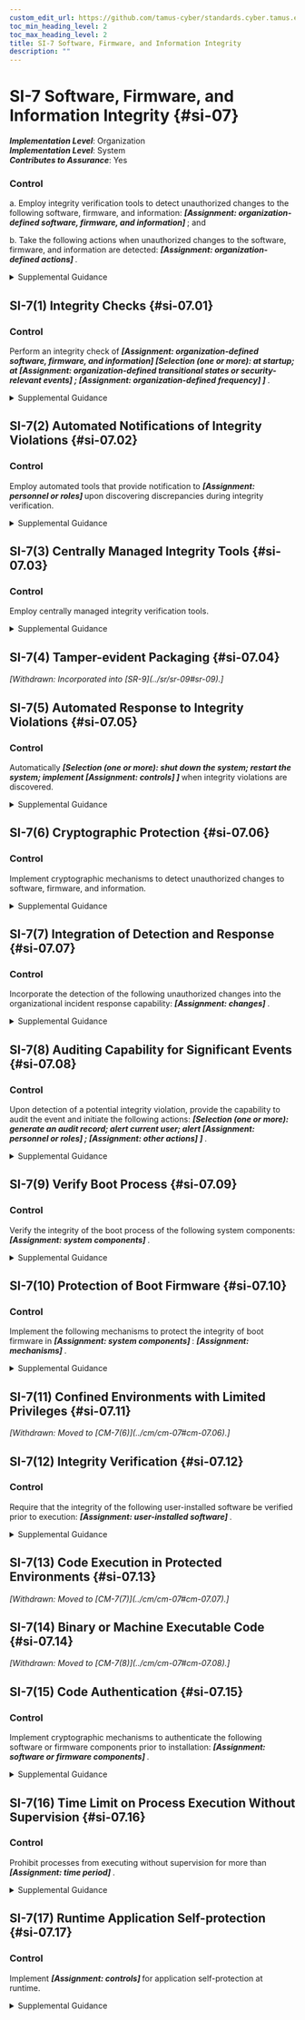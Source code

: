 ```yaml
---
custom_edit_url: https://github.com/tamus-cyber/standards.cyber.tamus.edu/tree/main/static/content/tamus.edu/TAMUS_profile.xml
toc_min_heading_level: 2
toc_max_heading_level: 2
title: SI-7 Software, Firmware, and Information Integrity
description: ""
---
```


# SI-7 Software, Firmware, and Information Integrity {#si-07}

_**Implementation Level**_: Organization\
_**Implementation Level**_: System\
_**Contributes to Assurance**_: Yes

### Control

a. Employ integrity verification tools to detect unauthorized changes to the following software, firmware, and information: <strong>                     <em>[Assignment: organization-defined software, firmware, and information]</em>                  </strong> ; and

b. Take the following actions when unauthorized changes to the software, firmware, and information are detected: <strong>                     <em>[Assignment: organization-defined actions]</em>                  </strong>.

<details>
  <summary>Supplemental Guidance</summary>

Unauthorized changes to software, firmware, and information can occur due to errors or malicious activity. Software includes operating systems (with key internal components, such as kernels or drivers), middleware, and applications. Firmware interfaces include Unified Extensible Firmware Interface (UEFI) and Basic Input/Output System (BIOS). Information includes personally identifiable information and metadata that contains security and privacy attributes associated with information. Integrity-checking mechanisms—including parity checks, cyclical redundancy checks, cryptographic hashes, and associated tools—can automatically monitor the integrity of systems and hosted applications.

</details>

## SI-7(1) Integrity Checks {#si-07.01}

### Control

Perform an integrity check of <strong>                     <em>[Assignment: organization-defined software, firmware, and information]</em>                  </strong>                  <strong>                     <em>[Selection (one or more): at startup; at <strong>                           <em>[Assignment: organization-defined transitional states or security-relevant events]</em>                        </strong>                  ;                      <strong>                           <em>[Assignment: organization-defined frequency]</em>                        </strong>                  ]</em>                  </strong>.

<details>
  <summary>Supplemental Guidance</summary>

Security-relevant events include the identification of new threats to which organizational systems are susceptible and the installation of new hardware, software, or firmware. Transitional states include system startup, restart, shutdown, and abort.

</details>

## SI-7(2) Automated Notifications of Integrity Violations {#si-07.02}

### Control

Employ automated tools that provide notification to <strong>                     <em>[Assignment: personnel or roles]</em>                  </strong> upon discovering discrepancies during integrity verification.

<details>
  <summary>Supplemental Guidance</summary>

The employment of automated tools to report system and information integrity violations and to notify organizational personnel in a timely matter is essential to effective risk response. Personnel with an interest in system and information integrity violations include mission and business owners, system owners, senior agency information security official, senior agency official for privacy, system administrators, software developers, systems integrators, information security officers, and privacy officers.

</details>

## SI-7(3) Centrally Managed Integrity Tools {#si-07.03}

### Control

Employ centrally managed integrity verification tools.

<details>
  <summary>Supplemental Guidance</summary>

Centrally managed integrity verification tools provides greater consistency in the application of such tools and can facilitate more comprehensive coverage of integrity verification actions.

</details>

## SI-7(4) Tamper-evident Packaging {#si-07.04}

<prop xmlns="http://csrc.nist.gov/ns/oscal/1.0" name="status" value="withdrawn">
               <em>[Withdrawn: Incorporated into [SR-9](../sr/sr-09#sr-09).]</em>
            </prop>
            

## SI-7(5) Automated Response to Integrity Violations {#si-07.05}

### Control

Automatically <strong>                     <em>[Selection (one or more): shut down the system; restart the system; implement <strong>                           <em>[Assignment: controls]</em>                        </strong>                  ]</em>                  </strong> when integrity violations are discovered.

<details>
  <summary>Supplemental Guidance</summary>

Organizations may define different integrity-checking responses by type of information, specific information, or a combination of both. Types of information include firmware, software, and user data. Specific information includes boot firmware for certain types of machines. The automatic implementation of controls within organizational systems includes reversing the changes, halting the system, or triggering audit alerts when unauthorized modifications to critical security files occur.

</details>

## SI-7(6) Cryptographic Protection {#si-07.06}

### Control

Implement cryptographic mechanisms to detect unauthorized changes to software, firmware, and information.

<details>
  <summary>Supplemental Guidance</summary>

Cryptographic mechanisms used to protect integrity include digital signatures and the computation and application of signed hashes using asymmetric cryptography, protecting the confidentiality of the key used to generate the hash, and using the public key to verify the hash information. Organizations that employ cryptographic mechanisms also consider cryptographic key management solutions.

</details>

## SI-7(7) Integration of Detection and Response {#si-07.07}

### Control

Incorporate the detection of the following unauthorized changes into the organizational incident response capability: <strong>                     <em>[Assignment: changes]</em>                  </strong>.

<details>
  <summary>Supplemental Guidance</summary>

Integrating detection and response helps to ensure that detected events are tracked, monitored, corrected, and available for historical purposes. Maintaining historical records is important for being able to identify and discern adversary actions over an extended time period and for possible legal actions. Security-relevant changes include unauthorized changes to established configuration settings or the unauthorized elevation of system privileges.

</details>

## SI-7(8) Auditing Capability for Significant Events {#si-07.08}

### Control

Upon detection of a potential integrity violation, provide the capability to audit the event and initiate the following actions: <strong>                     <em>[Selection (one or more): generate an audit record; alert current user; alert <strong>                           <em>[Assignment: personnel or roles]</em>                        </strong>                  ;                      <strong>                           <em>[Assignment: other actions]</em>                        </strong>                  ]</em>                  </strong>.

<details>
  <summary>Supplemental Guidance</summary>

Organizations select response actions based on types of software, specific software, or information for which there are potential integrity violations.

</details>

## SI-7(9) Verify Boot Process {#si-07.09}

### Control

Verify the integrity of the boot process of the following system components: <strong>                     <em>[Assignment: system components]</em>                  </strong>.

<details>
  <summary>Supplemental Guidance</summary>

Ensuring the integrity of boot processes is critical to starting system components in known, trustworthy states. Integrity verification mechanisms provide a level of assurance that only trusted code is executed during boot processes.

</details>

## SI-7(10) Protection of Boot Firmware {#si-07.10}

### Control

Implement the following mechanisms to protect the integrity of boot firmware in <strong>                     <em>[Assignment: system components]</em>                  </strong>: <strong>                     <em>[Assignment: mechanisms]</em>                  </strong>.

<details>
  <summary>Supplemental Guidance</summary>

Unauthorized modifications to boot firmware may indicate a sophisticated, targeted attack. These types of targeted attacks can result in a permanent denial of service or a persistent malicious code presence. These situations can occur if the firmware is corrupted or if the malicious code is embedded within the firmware. System components can protect the integrity of boot firmware in organizational systems by verifying the integrity and authenticity of all updates to the firmware prior to applying changes to the system component and preventing unauthorized processes from modifying the boot firmware.

</details>

## SI-7(11) Confined Environments with Limited Privileges {#si-07.11}

<prop xmlns="http://csrc.nist.gov/ns/oscal/1.0" name="status" value="withdrawn">
               <em>[Withdrawn: Moved to [CM-7(6)](../cm/cm-07#cm-07.06).]</em>
            </prop>
            

## SI-7(12) Integrity Verification {#si-07.12}

### Control

Require that the integrity of the following user-installed software be verified prior to execution: <strong>                     <em>[Assignment: user-installed software]</em>                  </strong>.

<details>
  <summary>Supplemental Guidance</summary>

Organizations verify the integrity of user-installed software prior to execution to reduce the likelihood of executing malicious code or programs that contains errors from unauthorized modifications. Organizations consider the practicality of approaches to verifying software integrity, including the availability of trustworthy checksums from software developers and vendors.

</details>

## SI-7(13) Code Execution in Protected Environments {#si-07.13}

<prop xmlns="http://csrc.nist.gov/ns/oscal/1.0" name="status" value="withdrawn">
               <em>[Withdrawn: Moved to [CM-7(7)](../cm/cm-07#cm-07.07).]</em>
            </prop>
            

## SI-7(14) Binary or Machine Executable Code {#si-07.14}

<prop xmlns="http://csrc.nist.gov/ns/oscal/1.0" name="status" value="withdrawn">
               <em>[Withdrawn: Moved to [CM-7(8)](../cm/cm-07#cm-07.08).]</em>
            </prop>
            

## SI-7(15) Code Authentication {#si-07.15}

### Control

Implement cryptographic mechanisms to authenticate the following software or firmware components prior to installation: <strong>                     <em>[Assignment: software or firmware components]</em>                  </strong>.

<details>
  <summary>Supplemental Guidance</summary>

Cryptographic authentication includes verifying that software or firmware components have been digitally signed using certificates recognized and approved by organizations. Code signing is an effective method to protect against malicious code. Organizations that employ cryptographic mechanisms also consider cryptographic key management solutions.

</details>

## SI-7(16) Time Limit on Process Execution Without Supervision {#si-07.16}

### Control

Prohibit processes from executing without supervision for more than <strong>                     <em>[Assignment: time period]</em>                  </strong>.

<details>
  <summary>Supplemental Guidance</summary>

Placing a time limit on process execution without supervision is intended to apply to processes for which typical or normal execution periods can be determined and situations in which organizations exceed such periods. Supervision includes timers on operating systems, automated responses, and manual oversight and response when system process anomalies occur.

</details>

## SI-7(17) Runtime Application Self-protection {#si-07.17}

### Control

Implement <strong>                     <em>[Assignment: controls]</em>                  </strong> for application self-protection at runtime.

<details>
  <summary>Supplemental Guidance</summary>

Runtime application self-protection employs runtime instrumentation to detect and block the exploitation of software vulnerabilities by taking advantage of information from the software in execution. Runtime exploit prevention differs from traditional perimeter-based protections such as guards and firewalls which can only detect and block attacks by using network information without contextual awareness. Runtime application self-protection technology can reduce the susceptibility of software to attacks by monitoring its inputs and blocking those inputs that could allow attacks. It can also help protect the runtime environment from unwanted changes and tampering. When a threat is detected, runtime application self-protection technology can prevent exploitation and take other actions (e.g., sending a warning message to the user, terminating the user's session, terminating the application, or sending an alert to organizational personnel). Runtime application self-protection solutions can be deployed in either a monitor or protection mode.

</details>

